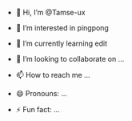 - 👋 Hi, I’m @Tamse-ux
- 👀 I’m interested in pingpong
  
- 🌱 I’m currently learning edit
- 💞️ I’m looking to collaborate on ...
- 📫 How to reach me ...
- 😄 Pronouns: ...
- ⚡ Fun fact: ...

<!---
Tamse-ux/Tamse-ux is a ✨ special ✨ repository because its `README.md` (this file) appears on your GitHub profile.
You can click the Preview link to take a look at your changes.
--->

